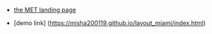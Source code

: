 - [the MET landing page](https://www.figma.com/file/lSR1m42L9YwzQwzzxKwHpw/THE-MET?node-id=0%3A1)


- [demo link] (https://misha200119.github.io/layout_miami/index.html)
